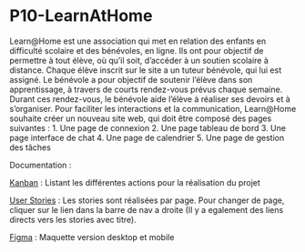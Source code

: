 # P10-LearnAtHome


Learn@Home est une association qui met en relation des enfants en difficulté
scolaire et des bénévoles, en ligne. Ils ont pour objectif de permettre à tout élève,
où qu’il soit, d’accéder à un soutien scolaire à distance.
Chaque élève inscrit sur le site a un tuteur bénévole, qui lui est assigné. Le
bénévole a pour objectif de soutenir l’élève dans son apprentissage, à travers de
courts rendez-vous prévus chaque semaine. Durant ces rendez-vous, le bénévole
aide l’élève à réaliser ses devoirs et à s’organiser.
Pour faciliter les interactions et la communication, Learn@Home souhaite créer
un nouveau site web, qui doit être composé des pages suivantes :
      1. Une page de connexion
      2. Une page tableau de bord
      3. Une page interface de chat
      4. Une page de calendrier
      5. Une page de gestion des tâches
      

Documentation :

[Kanban](https://github.com/users/Hazghard/projects/2) : Listant les différentes actions pour la réalisation du projet

[User Stories](https://github.com/Hazghard/P10-LearnAtHome/wiki) : Les stories sont réalisées par page. Pour changer de page, cliquer sur le lien dans la barre de nav a droite (Il y a egalement des liens directs vers les stories avec titre).

[Figma](https://www.figma.com/file/hCDdWLLsiLXrUf0zmZJeGc/Learn%40Home?type=design&node-id=33%3A4778&mode=design&t=5pbxSWZoyLZQgZFP-1) : Maquette version desktop et mobile
